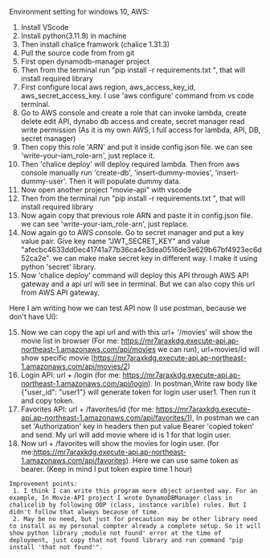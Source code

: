 Environment setting for windows 10, AWS:
1. Install VScode
2. Install python(3.11.9) in machine
3. Then install chalice framwork (chalice 1.31.3)
4. Pull the source code from from git
5. First open dynamodb-manager project
6. Then from the terminal run "pip install -r requirements.txt ", that will install required library
7. First configure local aws region, aws_access_key_id, aws_secret_access_key. I use 'aws configure' command from vs code terminal.
7. Go to AWS console and create a role that can invoke lambda, create delete edit API, dynabo db access and create, secret manager read write permission (As it is my own AWS, I full access for lambda, API, DB, secret manager)
8. Then copy this role 'ARN' and put it inside config.json file. we can see 'write-your-iam_role-arn', just replace it.
9. Then 'chalice deploy' will deploy required lambda. Then from aws console manually run 'create-db', 'insert-dummy-movies', 'insert-dummy-user'. Then it will populate dummy data.
10. Now open another project "movie-api" with vscode
11. Then from the terminal run "pip install -r requirements.txt ", that will install required library
12. Now again copy that previous role ARN and paste it in config.json file. we can see 'write-your-iam_role-arn', just replace.
13. Now again go to AWS console. Go to secret manager and put a key value pair. Give key name "JWT_SECRET_KEY" and value "afecbc4633dd0ec41741a77b36ca4e3dea0516de3e629b67bf4923ec6d52ca2e". we can make make secret key in different way. I make it using python 'secret' library.
14. Now 'chalice deploy' command will deploy this API through AWS API gateway and a api url will see in terminal. But we can also copy this url from AWS API gateway.

Here I am writing how we can test API now (I use postman, because we don't have UI):

15. Now we can copy the api url and with this url+ '/movies' will show the movie list in browser
(For me: https://mr7araxkdg.execute-api.ap-northeast-1.amazonaws.com/api/movies we can run), 
url+movies/id will show specific movie (https://mr7araxkdg.execute-api.ap-northeast-1.amazonaws.com/api/movies/2)
16. Login API: url + /login (for me: https://mr7araxkdg.execute-api.ap-northeast-1.amazonaws.com/api/login). In postman,Write raw body like {"user_id": "user1"}  will generate token for login user user1. Then run it and copy token.
17. Favorites API: url + /favorites/id (for me: https://mr7araxkdg.execute-api.ap-northeast-1.amazonaws.com/api/favorites/1), In postman we can set 'Authorization' key in headers then put value Bearer 'copied token' and send. My url will add movie where id is 1 for that login user.
18. Now url + /favorites will show the movies for login user. (for me:https://mr7araxkdg.execute-api.ap-northeast-1.amazonaws.com/api/favorites). Here we can use same token as bearer. (Keep in mind I put token expire time 1 hour)

~~~~~~~~~~~~~~~~~~~~~~~~~~~~~~~~~~~~~~~~~~~~~~~~~~~~~~~~~~~~~~
Improvement points:
 1. I think I can write this program more object oriented way. For an example, In Movie-API project I wrote DynamoDBManager class in chalicelib by following OOP (class, instance varible) rules. But I didn't follow that always because of time.
 2. May be no need, but just for precaution may be other library need to install as my personal compter already a complete setup. So it will show python library ;module not found' error at the time of deployment, just copy that not found library and run command "pip install 'that not found'". 